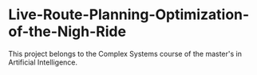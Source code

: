 # Live-Route-Planning-Optimization-of-the-Nigh-Ride
This project belongs to the Complex Systems course of the master's in Artificial Intelligence.
